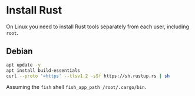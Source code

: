 # Install Rust

On Linux you need to install Rust tools separately from each user, including `root`.

## Debian


```sh
apt update -y
apt install build-essentials
curl --proto '=https' --tlsv1.2 -sSf https://sh.rustup.rs | sh
```

Assuming the `fish` shell `fish_app_path /root/.cargo/bin`.
